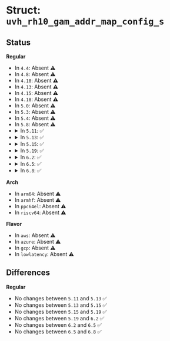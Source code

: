 # Struct: <code>uvh_rh10_gam_addr_map_config_s</code>

## Status
<b>Regular</b>
<ul>
<li>
In <code>4.4</code>: Absent ⚠️
</li>
<li>
In <code>4.8</code>: Absent ⚠️
</li>
<li>
In <code>4.10</code>: Absent ⚠️
</li>
<li>
In <code>4.13</code>: Absent ⚠️
</li>
<li>
In <code>4.15</code>: Absent ⚠️
</li>
<li>
In <code>4.18</code>: Absent ⚠️
</li>
<li>
In <code>5.0</code>: Absent ⚠️
</li>
<li>
In <code>5.3</code>: Absent ⚠️
</li>
<li>
In <code>5.4</code>: Absent ⚠️
</li>
<li>
In <code>5.8</code>: Absent ⚠️
</li>
<li>
<details>
<summary>In <code>5.11</code>: ✅</summary>

```c
struct uvh_rh10_gam_addr_map_config_s {
    long unsigned int undef_0_5;
    long unsigned int n_skt;
    long unsigned int undef_9_11;
    long unsigned int ls_enable;
    long unsigned int undef_13_15;
    long unsigned int mk_tme_keyid_bits;
    long unsigned int rsvd_20_63;
};
```
</details>
</li>
<li>
<details>
<summary>In <code>5.13</code>: ✅</summary>

```c
struct uvh_rh10_gam_addr_map_config_s {
    long unsigned int undef_0_5;
    long unsigned int n_skt;
    long unsigned int undef_9_11;
    long unsigned int ls_enable;
    long unsigned int undef_13_15;
    long unsigned int mk_tme_keyid_bits;
    long unsigned int rsvd_20_63;
};
```
</details>
</li>
<li>
<details>
<summary>In <code>5.15</code>: ✅</summary>

```c
struct uvh_rh10_gam_addr_map_config_s {
    long unsigned int undef_0_5;
    long unsigned int n_skt;
    long unsigned int undef_9_11;
    long unsigned int ls_enable;
    long unsigned int undef_13_15;
    long unsigned int mk_tme_keyid_bits;
    long unsigned int rsvd_20_63;
};
```
</details>
</li>
<li>
<details>
<summary>In <code>5.19</code>: ✅</summary>

```c
struct uvh_rh10_gam_addr_map_config_s {
    long unsigned int undef_0_5;
    long unsigned int n_skt;
    long unsigned int undef_9_11;
    long unsigned int ls_enable;
    long unsigned int undef_13_15;
    long unsigned int mk_tme_keyid_bits;
    long unsigned int rsvd_20_63;
};
```
</details>
</li>
<li>
<details>
<summary>In <code>6.2</code>: ✅</summary>

```c
struct uvh_rh10_gam_addr_map_config_s {
    long unsigned int undef_0_5;
    long unsigned int n_skt;
    long unsigned int undef_9_11;
    long unsigned int ls_enable;
    long unsigned int undef_13_15;
    long unsigned int mk_tme_keyid_bits;
    long unsigned int rsvd_20_63;
};
```
</details>
</li>
<li>
<details>
<summary>In <code>6.5</code>: ✅</summary>

```c
struct uvh_rh10_gam_addr_map_config_s {
    long unsigned int undef_0_5;
    long unsigned int n_skt;
    long unsigned int undef_9_11;
    long unsigned int ls_enable;
    long unsigned int undef_13_15;
    long unsigned int mk_tme_keyid_bits;
    long unsigned int rsvd_20_63;
};
```
</details>
</li>
<li>
<details>
<summary>In <code>6.8</code>: ✅</summary>

```c
struct uvh_rh10_gam_addr_map_config_s {
    long unsigned int undef_0_5;
    long unsigned int n_skt;
    long unsigned int undef_9_11;
    long unsigned int ls_enable;
    long unsigned int undef_13_15;
    long unsigned int mk_tme_keyid_bits;
    long unsigned int rsvd_20_63;
};
```
</details>
</li>
</ul>
<b>Arch</b>
<ul>
<li>
In <code>arm64</code>: Absent ⚠️
</li>
<li>
In <code>armhf</code>: Absent ⚠️
</li>
<li>
In <code>ppc64el</code>: Absent ⚠️
</li>
<li>
In <code>riscv64</code>: Absent ⚠️
</li>
</ul>
<b>Flavor</b>
<ul>
<li>
In <code>aws</code>: Absent ⚠️
</li>
<li>
In <code>azure</code>: Absent ⚠️
</li>
<li>
In <code>gcp</code>: Absent ⚠️
</li>
<li>
In <code>lowlatency</code>: Absent ⚠️
</li>
</ul>

## Differences
<b>Regular</b>
<ul>
<li>
No changes between <code>5.11</code> and <code>5.13</code> ✅
</li>
<li>
No changes between <code>5.13</code> and <code>5.15</code> ✅
</li>
<li>
No changes between <code>5.15</code> and <code>5.19</code> ✅
</li>
<li>
No changes between <code>5.19</code> and <code>6.2</code> ✅
</li>
<li>
No changes between <code>6.2</code> and <code>6.5</code> ✅
</li>
<li>
No changes between <code>6.5</code> and <code>6.8</code> ✅
</li>
</ul>
